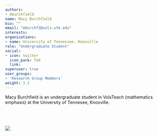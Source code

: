 ```yaml
---
authors:
- mburchfield
name: Macy Burchfield
bio: ""
email: "mburchf3@vols.utk.edu"
interests:
organizations:
- name: University of Tennessee, Knoxville
role: "Undergraduate Student"
social:
- icon: twitter
  icon_pack: fab
  link: 
superuser: true
user_groups:
- 'Research Group Members'
weight: 3.2
---
```


Macy Burchfield is an undergraduate student in VolsTeach (mathematics emphasis) at the University of Tennesee, Knoxville.<br>
<br>
<br>
<br>
<br>
<img src="/img/burchfield.jpg"/>

